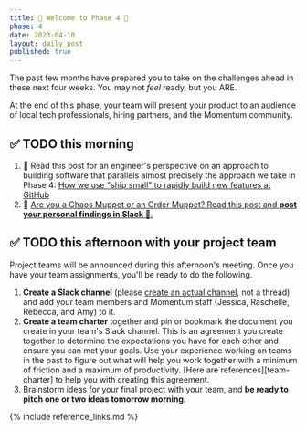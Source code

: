```yaml
---
title: 👾 Welcome to Phase 4 👾
phase: 4
date: 2023-04-10
layout: daily_post
published: true
---
```


The past few months have prepared you to take on the challenges ahead in these next four weeks. You may not _feel_ ready, but you ARE.

At the end of this phase, your team will present your product to an audience of local tech professionals, hiring partners, and the Momentum community.

## ✅ TODO this morning

1. 🌟 Read this post for an engineer's perspective on an approach to building software that parallels almost precisely the approach we take in Phase 4: [How we use "ship small" to rapidly build new features at GitHub](https://dev.to/mscccc/how-we-use-ship-small-to-rapidly-build-new-features-at-github-5cl9)
2. 💜 [Are you a Chaos Muppet or an Order Muppet? Read this post and **post your personal findings in Slack 👀**.](https://slate.com/human-interest/2012/06/chaos-theory.html)

## ✅ TODO this afternoon with your project team

Project teams will be announced during this afternoon's meeting. Once you have your team assignments, you'll be ready to do the following.

1. **Create a Slack channel** (please [create an actual channel](https://slack.com/help/articles/201402297-Create-a-channel), not a thread) and add your team members and Momentum staff (Jessica, Raschelle, Rebecca, and Amy) to it.
2. **Create a team charter** together and pin or bookmark the document you create in your team's Slack channel. This is an agreement you create together to determine the expectations you have for each other and ensure you can met your goals. Use your experience working on teams in the past to figure out what will help you work together with a minimum of friction and a maximum of productivity. [Here are references][team-charter] to help you with creating this agreement.
3. Brainstorm ideas for your final project with your team, and **be ready to pitch one or two ideas tomorrow morning**.

{% include reference_links.md %}
